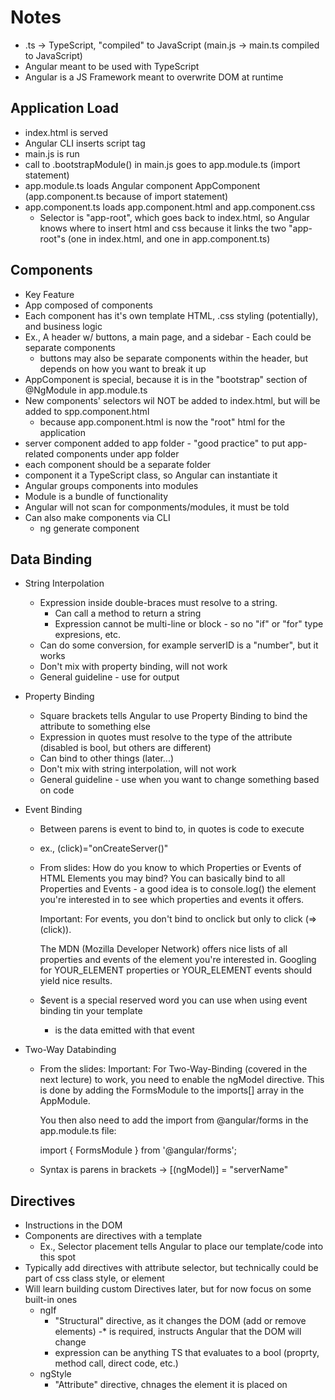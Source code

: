 
# Notes

- .ts -> TypeScript, "compiled" to JavaScript (main.js -> main.ts compiled to JavaScript)
- Angular meant to be used with TypeScript
- Angular is a JS Framework meant to overwrite DOM at runtime

## Application Load

- index.html is served
- Angular CLI inserts script tag
- main.js is run
- call to .bootstrapModule() in main.js goes to app.module.ts (import statement)
- app.module.ts loads Angular component AppComponent (app.component.ts because of import statement)
- app.component.ts loads app.component.html and app.component.css
    - Selector is "app-root", which goes back to index.html, so Angular knows where to insert html and css because it links the two "app-root"s (one in index.html, and one in app.component.ts)

## Components

- Key Feature
- App composed of components
- Each component has it's own template HTML, .css styling (potentially), and business logic
- Ex., A header w/ buttons, a main page, and a sidebar - Each could be separate components
    - buttons may also be separate components within the header, but depends on how you want to break it up
- AppComponent is special, because it is in the "bootstrap" section of @NgModule in app.module.ts
- New components' selectors wil NOT be added to index.html, but will be added to spp.component.html
    - because app.component.html is now the "root" html for the application
- server component added to app folder - "good practice" to put app-related components under app folder
- each component should be a separate folder
- component it a TypeScript class, so Angular can instantiate it
- Angular groups components into modules
- Module is a bundle of functionality
- Angular will not scan for componments/modules, it must be told
- Can also make components via CLI
    - ng generate component <name>

## Data Binding

- String Interpolation
    - Expression inside double-braces must resolve to a string.  
        - Can call a method to return a string
        - Expression cannot be multi-line or block - so no "if" or "for" type expresions, etc.
    - Can do some conversion, for example serverID is a "number", but it works
    - Don't mix with property binding, will not work
    - General guideline - use for output 

- Property Binding
    - Square brackets tells Angular to use Property Binding to bind the attribute to something else
    - Expression in quotes must resolve to the type of the attribute (disabled is bool, but others are different)
    - Can bind to other things (later...)
    - Don't mix with string interpolation, will not work
    - General guideline - use when you want to change something based on code

- Event Binding
    - Between parens is event to bind to, in quotes is code to execute
    - ex., (click)="onCreateServer()"
    - From slides:
        How do you know to which Properties or Events of HTML Elements you may bind? You can basically bind to all Properties and Events - a good idea is to console.log()  the element you're interested in to see which properties and events it offers.

        Important: For events, you don't bind to onclick but only to click (=> (click)).

        The MDN (Mozilla Developer Network) offers nice lists of all properties and events of the element you're interested in. Googling for YOUR_ELEMENT properties  or YOUR_ELEMENT events  should yield nice results.
    - $event is a special reserved word you can use when using event binding tin your template
        - is the data emitted with that event

- Two-Way Databinding
    - From the slides:
        Important: For Two-Way-Binding (covered in the next lecture) to work, you need to enable the ngModel  directive. This is done by adding the FormsModule  to the imports[]  array in the AppModule.

        You then also need to add the import from @angular/forms  in the app.module.ts file:

        import { FormsModule } from '@angular/forms'; 
    - Syntax is parens in brackets -> [(ngModel)] = "serverName"
    
## Directives

- Instructions in the DOM
- Components are directives with a template
    - Ex., Selector placement tells Angular to place our template/code into this spot
- Typically add directives with attribute selector, but technically could be part of css class style, or element
- Will learn building custom Directives later, but for now focus on some built-in ones
    - ngIf 
        - "Structural" directive, as it changes the DOM (add or remove elements)
        -* is required, instructs Angular that the DOM will change
        - expression can be anything TS that evaluates to a bool (proprty, method call, direct code, etc.)
    - ngStyle
        - "Attribute" directive, chnages the element it is placed on
        



